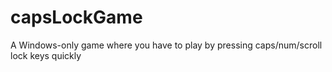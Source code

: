 # capsLockGame
A Windows-only game where you have to play by pressing caps/num/scroll lock keys quickly
